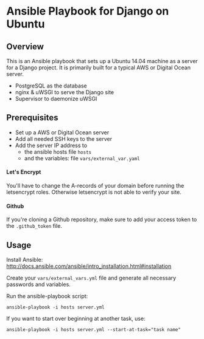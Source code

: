 # Ansible Playbook for Django on Ubuntu

## Overview

This is an Ansible playbook that sets up a Ubuntu 14.04 machine as a server for a Django project. It is primarily built for a typical AWS or Digital Ocean server.

* PostgreSQL as the database
* nginx & uWSGI to serve the Django site
* Supervisor to daemonize uWSGI

## Prerequisites

* Set up a AWS or Digital Ocean server
* Add all needed SSH keys to the server
* Add the server IP address to 
    * the ansible hosts file `hosts`
    * and the variables: file `vars/external_var.yaml`

#### Let's Encrypt

You'll have to change the A-records of your domain before running the letsencrypt roles. Otherwise letsencrypt is not able to verify your site.

#### Github

If you're cloning a Github repository, make sure to add your access token to the ``.github_token`` file.

## Usage

Install Ansible: http://docs.ansible.com/ansible/intro_installation.html#installation

Create your `vars/external_vars.yml` file and generate all necessary passwords and variables.

Run the ansible-playbook script:

    ansible-playbook -i hosts server.yml

If you want to start over beginning at another task, use:

    ansible-playbook -i hosts server.yml --start-at-task="task name"
